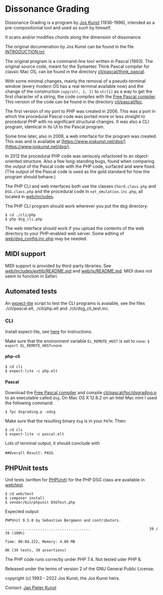 # Dissonance Grading

Dissonance Grading is a program by [Jos Kunst](https://joskunst.net/) (1936-1996), intended as a 
pre-compositionial tool and used as such by himself.

It scans and/or modifies chords along the dimension of dissonance.

The original documenation by Jos Kunst can be found in the file [INTRODUCTION.txt](./INTRODUCTION.txt).

The original program is a command-line tool written in Pascal (1993). The 
original source code, meant for the Symantec Think Pascal compiler for classic 
Mac OS, can be found in the directory [cli/pascal/think_pascal](./cli/pascal/think_pascal).

With some minimal changes, mainly the removal of a pseudo-terminal window 
(every modern OS has a real terminal available now) and the change of the 
construction `copy(str, 1, 1)` to `str[1]` as a way to get the first character 
of a string, the code compiles with the [Free Pascal compiler](https://www.freepascal.org/). This version of the code can be found in the 
directory [cli/pascal/fpc](./cli/pascal/fpc).

The first version of my port to PHP was created in 2006. This was a port in 
which the procedural Pascal code was ported more or less straight to procedural 
PHP with no significant structural changes. It was also a CLI program, 
identical in its UI to the Pascal program.

Some time later, also in 2006, a web interface for the program was created. 
This was and is available at [https://www.joskunst.net/dsg/](https://www.joskunst.net/dsg/).

In 2012 the procedural PHP code was seriously refactored to an object-oriented 
structure. Also a few long-standing bugs, found when comparing the output of 
the Pascal code with the PHP code, surfaced and were fixed. (The output of the 
Pascal code is used as the gold standard for how the program should behave.)

The PHP CLI and web interfaces both use the classes `Chord.class.php` and 
`DSG.class.php` and the procedural code in `set_emulation.inc.php`, all located in 
[web/includes](./web/includes).

The PHP CLI program should work wherever you put the dsg directory:
```shell
$ cd ./cli/php
$ php dsg_cli.php
```
The web interface should work if you upload the contents of the web directory to your PHP-enabled web server. Some editing of [web/dsg_config.inc.php](./web/dsg_config.inc.php) may be needed. 

## MIDI support
MIDI support is provided by third-party libraries. See  [web/includes/extlib/README.md](./web/includes/extlib/README.md) and [web/js/README.md](./web/js/README.md). MIDI does not seem to function in Safari. 

## Automated tests

An [expect-lite](https://expect-lite.sourceforge.net/) script to test the CLI programs is avaiable, see the files
./cli/pascal.elt, ./cli/php.elt and ./cli/dsg_cli_test.inc.

### CLI

Install expect-lite, see [here](https://expect-lite.sourceforge.net/expect-lite_install.html) for instructions.

Make sure that the environment variable `EL_REMOTE_HOST` is set to `none`: `$ export EL_REMOTE_HOST=none`

#### php-cli

```shell
$ cd cli
$ expect-lite -c php.elt
```

#### Pascal
Download the [Free Pascal compiler](https://www.freepascal.org/) and compile [cli/pascal/fpc/dsgrading.p](./cli/pascal/fpc/dsgrading.p) to an executable called `dsg`. On Mac OS X 12.6.2 on an Intel Mac mini I used the following command:
```shell
$ fpc dsgrading.p -odsg
```
Make sure that the resulting binary `dsg` is in your `PATH`. Then:

```shell
$ cd cli
$ expect-lite -c pascal.elt
```

Lots of terminal output, it should conclude with

`##Overall Result: PASS`.

## PHPUnit tests

Unit tests (written for [PHPUnit](https://phpunit.de/)) for the PHP DSG class are available in
[web/test](./web/test).

```shell
$ cd web/test
$ composer install
$ vendor/bin/phpunit DSGTest.php
```
Expected output:
```shell
PHPUnit 9.5.0 by Sebastian Bergmann and contributors.

.......................................                           39 / 39 (100%)

Time: 00:04.222, Memory: 4.00 MB

OK (39 tests, 39 assertions)
```

The PHP code runs correctly under PHP 7.4. Not tested uder PHP 8.


Released under the terms of version 2 of the GNU General Public License.

copyright (c) 1993 - 2022 Jos Kunst, the Jos Kunst heirs.

Contact: [Jan Pieter Kunst](https://github.com/janpieterk)
